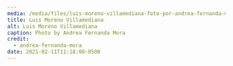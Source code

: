 ```yaml
---
media: /media/files/luis-moreno-villamediana-foto-por-andrea-fernanda-mora.jpg
title: Luis Moreno Villamediana
alt: Luis Moreno Villamediana
caption: Photo by Andrea Fernanda Mora
credit:
  - andrea-fernanda-mora
date: 2021-02-11T11:18:00-0500
---
```

